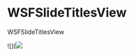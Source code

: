 # WSFSlideTitlesView
WSFSlideTitlesView

![](![](http://ww3.sinaimg.cn/large/0060lm7Tgw1ezc1e37zo7j30af0ijta9.jpg)
